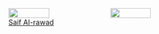 
<div style="width:100%;display:flex;">
<img src="https://github-readme-stats.vercel.app/api?username=sayefdeen&show_icons=true&theme=dracula&include_all_commits=true&count_private=true&langs_count=true" width="40%" />
<img src="https://github-readme-stats.vercel.app/api/top-langs/?username=sayefdeen&layout=compact&theme=dracula" width="40%" />
</div>
<div class="badge-base LI-profile-badge" data-locale="en_US" data-size="medium" data-theme="dark" data-type="VERTICAL" data-vanity="saif-al-rawad" data-version="v1"><a class="badge-base__link LI-simple-link" href="https://jo.linkedin.com/in/saif-al-rawad?trk=profile-badge">Saif Al-rawad</a></div>
              



